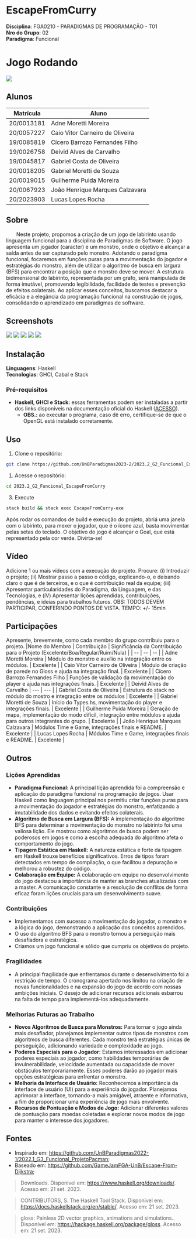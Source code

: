 # EscapeFromCurry

**Disciplina**: FGA0210 - PARADIGMAS DE PROGRAMAÇÃO - T01 <br>
**Nro do Grupo**: 02<br>
**Paradigma**: Funcional<br>

# Jogo Rodando
![](assets/jogoRodando.gif)
## Alunos
|Matrícula | Aluno |
| -- | -- |
| 20/0013181 | Adne Moretti Moreira |
| 20/0057227 | Caio Vitor Carneiro de Oliveira |
| 19/0085819 | Cícero Barrozo Fernandes Filho |
| 19/0026758 | Deivid Alves de Carvalho |
| 19/0045817 | Gabriel Costa de Oliveira |
| 20/0018205 | Gabriel Moretti de Souza |
| 20/0019015 | Guilherme Puida Moreira |
| 20/0067923 | João Henrique Marques Calzavara |
| 20/2023903 | Lucas Lopes Rocha |

## Sobre 
&emsp;&emsp;Neste projeto, propomos a criação de um jogo de labirinto usando linguagem funcional para a disciplina de Paradigmas de Software. O jogo apresenta um jogador (caracter) e um monstro, onde o objetivo é alcançar a saída antes de ser capturado pelo monstro. Adotando o paradigma funcional, focaremos em funções puras para a movimentação do jogador e estratégias do monstro, além de utilizar o algoritmo de busca em largura (BFS) para encontrar a posição que o monstro deve se mover. A estrutura bidimensional do labirinto, representada por um grafo, será manipulada de forma imutável, promovendo legibilidade, facilidade de testes e prevenção de efeitos colaterais. Ao aplicar esses conceitos, buscamos destacar a eficácia e a elegância da programação funcional na construção de jogos, consolidando o aprendizado em paradigmas de software.

## Screenshots
![](assets/Menu.png)
![](assets/JogoRodandoFacil.png)
![](assets/JogoRodandoDificil.png)
![](assets/FimDeJogo.png)
![](assets/VenceuJogo.png)

## Instalação 
**Linguagens**: Haskell<br>
**Tecnologias**: GHCI, Cabal e Stack <br>

### Pré-requisitos

- **Haskell, GHCI e Stack:** essas ferramentas podem ser instaladas a partir dos links disponíveis na documentação oficial do Haskell ([ACESSO](https://www.haskell.org/downloads/)).
    - **OBS.:** ao executar o programa, caso dê erro, certifique-se de que o OpenGL está instalado corretamente.

## Uso 

1. Clone o repositório:

```bash
git clone https://github.com/UnBParadigmas2023-2/2023.2_G2_Funcional_EscapeFromCurry
```

1. Acesse o repositório:

```bash
cd 2023.2_G2_Funcional_EscapeFromCurry
```

3. Execute

```bash
stack build && stack exec EscapeFromCurry-exe
```

Após rodar os comandos de build e execução do projeto, abriá uma janela com o labirinto, para mexer o jogador, que é o ícone azul, basta movimentar pelas setas do teclado. O objetivo do jogo é alcançar o Goal, que está representado pela cor verde. Divirta-se! 

## Vídeo
Adicione 1 ou mais vídeos com a execução do projeto.
Procure: 
(i) Introduzir o projeto;
(ii) Mostrar passo a passo o código, explicando-o, e deixando claro o que é de terceiros, e o que é contribuição real da equipe;
(iii) Apresentar particularidades do Paradigma, da Linguagem, e das Tecnologias, e
(iV) Apresentar lições aprendidas, contribuições, pendências, e ideias para trabalhos futuros.
OBS: TODOS DEVEM PARTICIPAR, CONFERINDO PONTOS DE VISTA.
TEMPO: +/- 15min

## Participações
Apresente, brevemente, como cada membro do grupo contribuiu para o projeto.
|Nome do Membro | Contribuição | Significância da Contribuição para o Projeto (Excelente/Boa/Regular/Ruim/Nula) |
| -- | -- | -- |
| Adne Moretti Moreira | Módulo do monstro e auxílio na integração entre os módulos. | Excelente |
| Caio Vitor Carneiro de Oliveira | Módulo de criação de parede no Gloss e ajuda na integração final. | Excelente |
| Cícero Barrozo Fernandes Filho | Funções de validação da movimentação do player e ajuda nas integrações finais. | Excelente |
| Deivid Alves de Carvalho | --- | --- |
| Gabriel Costa de Oliveira | Estrutura do stack no módulo do mostro e integração entre os módulos  | Excelente |
| Gabriel Moretti de Souza | Início do Types.hs, movimentação do player e integrações finais. | Excelente |
| Guilherme Puida Moreira | Geração de mapa, implementação do modo difícil, integração entre módulos e ajuda para outros integrantes do grupo. | Excelente |
| João Henrique Marques Calzavara | Módulos Time e Game, integrações finais e README. | Excelente |
| Lucas Lopes Rocha | Módulos Time e Game, integrações finais e README. | Excelente |

## Outros 

### Lições Aprendidas
- **Paradigma Funcional:** A principal lição aprendida foi a compreensão e aplicação do paradigma funcional na programação de jogos. Usar Haskell como linguagem principal nos permitiu criar funções puras para a movimentação do jogador e estratégias do monstro, enfatizando a imutabilidade dos dados e evitando efeitos colaterais.
- **Algoritmo de Busca em Largura (BFS):** A implementação do algoritmo BFS para determinar a movimentação do monstro no labirinto foi uma valiosa lição. Ele mostrou como algoritmos de busca podem ser poderosos em jogos e como a escolha adequada do algoritmo afeta o comportamento do jogo.
- **Tipagem Estática em Haskell:** A natureza estática e forte da tipagem em Haskell trouxe benefícios significativos. Erros de tipos foram detectados em tempo de compilação, o que facilitou a depuração e melhorou a robustez do código.
- **Colaboração em Equipe:** A colaboração em equipe no desenvolvimento do jogo destacou a importância de manter as branches atualizadas com a master. A comunicação constante e a resolução de conflitos de forma eficaz foram lições cruciais para um desenvolvimento suave.

### Contribuições
- Implementamos com sucesso a movimentação do jogador, o monstro e a lógica do jogo, demonstrando a aplicação dos conceitos aprendidos.
- O uso do algoritmo BFS para o monstro tornou a perseguição mais desafiadora e estratégica.
- Criamos um jogo funcional e sólido que cumpriu os objetivos do projeto.

### Fragilidades
- A principal fragilidade que enfrentamos durante o desenvolvimento foi a restrição de tempo. O cronograma apertado nos limitou na criação de novas funcionalidades e na expansão do jogo de acordo com nossas ambições iniciais. O desejo de adicionar recursos adicionais esbarrou na falta de tempo para implementá-los adequadamente.

### Melhorias Futuras ao Trabalho
- **Novos Algoritmos de Busca para Monstros:** Para tornar o jogo ainda mais desafiador, planejamos implementar outros tipos de monstros com algoritmos de busca diferentes. Cada monstro terá estratégias únicas de perseguição, adicionando variedade e complexidade ao jogo.
- **Poderes Especiais para o Jogador:** Estamos interessados em adicionar poderes especiais ao jogador, como habilidades temporárias de invulnerabilidade, velocidade aumentada ou capacidade de mover obstáculos temporariamente. Esses poderes darão ao jogador mais opções estratégicas para enfrentar o monstro.
- **Melhoria da Interface de Usuário:** Reconhecemos a importância da interface de usuário (UI) para a experiência do jogador. Planejamos aprimorar a interface, tornando-a mais amigável, atraente e informativa, a fim de proporcionar uma experiência de jogo mais envolvente.
- **Recursos de Pontuação e Modos de Jogo:** Adicionar diferentes valores de pontuação para moedas coletadas e explorar novos modos de jogo para manter o interesse dos jogadores.

## Fontes
- Inspirado em: https://github.com/UnBParadigmas2022-1/2022.1_G3_Funcional_ProjetoPacman;
- Baseado em: https://github.com/GameJamFGA-UnB/Escape-From-Dijkstra;

> Downloads.  Disponível em: <https://www.haskell.org/downloads/>. Acesso em: 21 set. 2023.

> CONTRIBUTORS, S. The Haskell Tool Stack.  Disponível em: <https://docs.haskellstack.org/en/stable/>. Acesso em: 21 set. 2023.

> gloss: Painless 2D vector graphics, animations and simulations..  Disponível em: <https://hackage.haskell.org/package/gloss>. Acesso em: 21 set. 2023.


